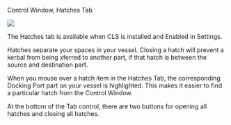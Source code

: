 Control Window, Hatches Tab

![](http://i.imgur.com/eTSpWOT.png)

The Hatches tab is available when CLS is installed and Enabled in Settings.

Hatches separate your spaces in your vessel.  Closing a hatch will prevent a kerbal from being xferred to another part, if that hatch is between the source and destination part.

When you mouse over a hatch item in the Hatches Tab, the corresponding Docking Port part on your vessel is highlighted.  This makes it easier to find a particular hatch from the Control Window.

At the bottom of the Tab control, there are two buttons for opening all hatches and closing all hatches.